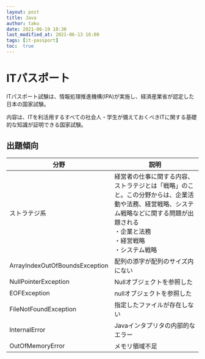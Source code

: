 ```yaml
---
layout: post
title: Java
author: taku
date: 2021-06-19 18:30
last_modified_at: 2021-06-13 16:00
tags: [it-passport]
toc:  true
---
```


# ITパスポート

ITパスポート試験は、情報処理推進機構(IPA)が実施し、経済産業省が認定した日本の国家試験。

内容は、ITを利活用するすべての社会人・学生が備えておくべきITに関する基礎的な知識が証明できる国家試験。

## 出題傾向

| 分野 | 説明 |
| ---- | ---- |
| ストラテジ系 | 経営者の仕事に関する内容、ストラテジとは「戦略」のこと。この分野からは、企業活動や法務、経営戦略、システム戦略などに関する問題が出題される<br>・企業と法務<br>・経営戦略<br>・システム戦略 |
| ArrayIndexOutOfBoundsException | 配列の添字が配列のサイズ内にない |
| NullPointerException | Nullオブジェクトを参照した |
| EOFException | nullオブジェクトを参照した |
| FileNotFoundException | 指定したファイルが存在しない |
| InternalError | Javaインタプリタの内部的なエラー |
| OutOfMemoryError | メモリ領域不足 |